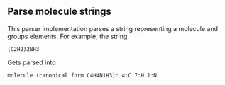 Parse molecule strings
----------------------

This parser implementation parses a string representing a molecule and groups
elements. For example, the string

~~~~
(C2H2)2NH3
~~~~

Gets parsed into

~~~~
molecule (canonical form C4H4N1H3): 4:C 7:H 1:N
~~~~
